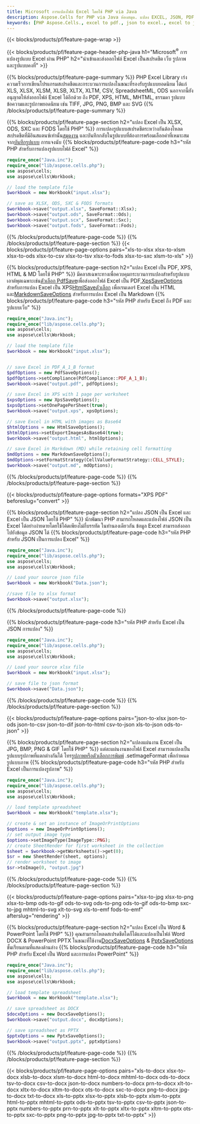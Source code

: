```yaml
---
title: Microsoft การแปลงไฟล์ Excel โดยใช้ PHP via Java
description: Aspose.Cells for PHP via Java ห้องสมุด. แปลง EXCEL, JSON, PDF, XML, HTML, TXT, TSV, CSV, SQL และรูปแบบอื่นๆ ด้วยโค้ด PHP เพียงไม่กี่บรรทัด
keywords: [PHP Aspose.Cells., excel to pdf., json to excel., excel to json., csv to json., json to html., xml to excel and Convert files between various formats in PHP]
---
```

{{< blocks/products/pf/feature-page-wrap >}}

{{< blocks/products/pf/feature-page-header-php-java h1="Microsoft<sup>&reg;</sup> การแปลงรูปแบบ Excel ผ่าน PHP" h2="นำเข้าและส่งออกไฟล์ Excel เป็นสเปรดชีต เว็บ รูปภาพ และรูปแบบคงที่" >}}

{{% blocks/products/pf/feature-page-summary %}}
PHP Excel Library เร่งความเร็วการเขียนโปรแกรมสเปรดชีตและกระบวนการแปลงในขณะที่รองรับรูปแบบยอดนิยม ได้แก่ XLS, XLSX, XLSM, XLSB, XLTX, XLTM, CSV, SpreadsheetML, ODS นอกจากนี้ยังอนุญาตให้ส่งออกไฟล์ Excel ได้อีกด้วย ถึง PDF, XPS, HTML, MHTML, ธรรมดา รูปแบบข้อความและรูปภาพยอดนิยม เช่น TIFF, JPG, PNG, BMP และ SVG
{{% /blocks/products/pf/feature-page-summary %}}

{{% blocks/products/pf/feature-page-section h2="แปลง Excel เป็น XLSX, ODS, SXC และ FODS โดยใช้ PHP" %}}
 การแปลงรูปแบบสเปรดชีตระหว่างกันต้องโหลดสเปรดชีตที่มีอินสแตนซ์เท่านั้น[สมุดงาน](https://reference.aspose.com/cells/php/aspose.cells/Workbook) และบันทึกกลับในรูปแบบที่ต้องการพร้อมเลือกค่าที่เหมาะสมจาก[บันทึกรูปแบบ](https://reference.aspose.com/cells/php/aspose.cells/SaveFormat) การแจงนับ
{{% blocks/products/pf/feature-page-code h3="รหัส PHP สำหรับการแปลงรูปแบบไฟล์ Excel" %}}

```php
require_once("Java.inc"); 
require_once("lib/aspose.cells.php"); 
use aspose\cells;
use aspose\cells\Workbook; 

// load the template file
$workbook = new Workbook("input.xlsx");

// save as XLSX, ODS, SXC & FODS formats
$workbook->save("output.xlsx", SaveFormat::Xlsx);
$workbook->save("output.ods", SaveFormat::Ods);
$workbook->save("output.scx", SaveFormat::Sxc);
$workbook->save("output.fods", SaveFormat::Fods);

```
{{% /blocks/products/pf/feature-page-code %}}
{{% /blocks/products/pf/feature-page-section %}}
{{< blocks/products/pf/feature-page-options pairs="xls-to-xlsx xlsx-to-xlsm xlsx-to-ods xlsx-to-csv xlsx-to-tsv xlsx-to-fods xlsx-to-sxc xlsm-to-xls" >}}


{{% blocks/products/pf/feature-page-section h2="แปลง Excel เป็น PDF, XPS, HTML & MD โดยใช้ PHP" %}}
 มีคลาสเฉพาะทางเพื่อควบคุมกระบวนการแปลงสำหรับรูปแบบเอาต์พุตเฉพาะเช่น[ตัวเลือก PdfSave](https://reference.aspose.com/cells/php/aspose.cells/PdfSaveOptions/)เพื่อส่งออกไฟล์ Excel เป็น PDF,[XpsSaveOptions](https://reference.aspose.com/cells/php/aspose.cells/XpsSaveOptions/) สำหรับการแปลง Excel เป็น XPS[HtmlSaveตัวเลือก](https://reference.aspose.com/cells/php/aspose.cells/HtmlSaveOptions/) เพื่อเรนเดอร์ Excel เป็น HTML และ[MarkdownSaveOptions](https://reference.aspose.com/cells/php/aspose.cells/MarkdownSaveOptions/) สำหรับการแปลง Excel เป็น Markdown
{{% blocks/products/pf/feature-page-code h3="รหัส PHP สำหรับ Excel ถึง PDF และรูปแบบเว็บ" %}}

```php
require_once("Java.inc"); 
require_once("lib/aspose.cells.php"); 
use aspose\cells;
use aspose\cells\Workbook; 

// load the template file
$workbook = new Workbook("input.xlsx");


// save Excel in PDF_A_1_B format
$pdfOptions = new PdfSaveOptions();
$pdfOptions->setCompliance(PdfCompliance::PDF_A_1_B);
$workbook->save("output.pdf", pdfOptions);

// save Excel in XPS with 1 page per worksheet
$xpsOptions = new XpsSaveOptions();
$xpsOptions->setOnePagePerSheet(true);
$workbook->save("output.xps", xpsOptions);

// save Excel in HTML with images as Base64
$htmlOptions = new HtmlSaveOptions();
$htmlOptions->setExportImagesAsBase64(true);
$workbook->save("output.html", htmlOptions);

// save Excel in Markdown (MD) while retaining cell formatting
$mdOptions = new MarkdownSaveOptions();
$mdOptions->setFormatStrategy(CellValueFormatStrategy::CELL_STYLE);
$workbook->save("output.md", mdOptions);
```
{{% /blocks/products/pf/feature-page-code %}}
{{% /blocks/products/pf/feature-page-section %}}

{{< blocks/products/pf/feature-page-options formats="XPS PDF" beforeslug="convert" >}}

{{% blocks/products/pf/feature-page-section h2="แปลง JSON เป็น Excel และ Excel เป็น JSON โดยใช้ PHP" %}}
นักพัฒนา PHP สามารถโหลดและแปลงไฟล์ JSON เป็น Excel ได้อย่างง่ายดายโดยใช้โค้ดเพียงไม่กี่บรรทัด ในทำนองเดียวกัน ข้อมูล Excel สามารถส่งออกไปยังข้อมูล JSON ได้
{{% blocks/products/pf/feature-page-code h3="รหัส PHP สำหรับ JSON เป็นการแปลง Excel" %}}

```php
require_once("Java.inc"); 
require_once("lib/aspose.cells.php"); 
use aspose\cells;
use aspose\cells\Workbook; 

// Load your source json file
$workbook = new Workbook("Data.json");

//save file to xlsx format
$workbook->save("output.xlsx");
```

{{% /blocks/products/pf/feature-page-code %}}

{{% blocks/products/pf/feature-page-code h3="รหัส PHP สำหรับ Excel เป็น JSON การแปลง" %}}

```php
require_once("Java.inc"); 
require_once("lib/aspose.cells.php"); 
use aspose\cells;
use aspose\cells\Workbook; 

// Load your source xlsx file
$workbook = new Workbook("input.xlsx");

// save file to json format
$workbook->save("Data.json");
```

{{% /blocks/products/pf/feature-page-code %}}
{{% /blocks/products/pf/feature-page-section %}}

{{< blocks/products/pf/feature-page-options pairs="json-to-xlsx json-to-ods json-to-csv json-to-dif json-to-html csv-to-json xls-to-json ods-to-json" >}}

{{% blocks/products/pf/feature-page-section h2="แปลงแผ่นงาน Excel เป็น JPG, BMP, PNG & GIF โดยใช้ PHP" %}}
 แต่ละแผ่นงานของไฟล์ Excel สามารถแปลงเป็นรูปแบบรูปภาพที่แตกต่างกันได้ โทร[รูปภาพหรือตัวเลือกการพิมพ์](https://reference.aspose.com/cells/php/aspose.cells/ImageOrPrintOptions/) .setImageFormat เพื่อกำหนดรูปแบบภาพ
{{% blocks/products/pf/feature-page-code h3="รหัส PHP สำหรับ Excel เป็นการแปลงรูปภาพ" %}}

```php
require_once("Java.inc"); 
require_once("lib/aspose.cells.php"); 
use aspose\cells;
use aspose\cells\Workbook; 

// load template spreadsheet
$workbook = new Workbook("template.xlsx");

// create & set an instance of ImageOrPrintOptions
$options = new ImageOrPrintOptions();
// set output image type
$options->setImageType(ImageType::PNG);
// create SheetRender for first worksheet in the collection
$sheet = $workbook->getWorksheets()->get(0);
$sr = new SheetRender(sheet, options);
// render worksheet to image
$sr->toImage(0, "output.jpg")
```
{{% /blocks/products/pf/feature-page-code %}}
{{% /blocks/products/pf/feature-page-section %}}

{{< blocks/products/pf/feature-page-options pairs="xlsx-to-jpg xlsx-to-png xlsx-to-bmp ods-to-gif ods-to-svg ods-to-png ods-to-gif ods-to-bmp sxc-to-jpg mhtml-to-svg xlt-to-svg xls-to-emf fods-to-emf" afterslug="rendering" >}}

{{% blocks/products/pf/feature-page-section h2="แปลง Excel เป็น Word & PowerPoint โดยใช้ PHP" %}}
คุณสามารถโหลดสเปรดชีตใดก็ได้และแปลงเป็นไฟล์ Word DOCX & PowerPoint PPTX ในขณะที่ใช้งาน[DocxSaveOptions](https://reference.aspose.com/cells/php/aspose.cells/DocxSaveOptions/) & [PptxSaveOptions](https://reference.aspose.com/cells/php/aspose.cells/PptxSaveOptions/) ชั้นเรียนตามที่แสดงด้านล่าง
{{% blocks/products/pf/feature-page-code h3="รหัส PHP สำหรับ Excel เป็น Word และการแปลง PowerPoint" %}}
```php
require_once("Java.inc"); 
require_once("lib/aspose.cells.php"); 
use aspose\cells;
use aspose\cells\Workbook; 

// load template spreadsheet
$workbook = new Workbook("template.xlsx");

// save spreadsheet as DOCX
$docxOptions = new DocxSaveOptions();
$workbook->save("output.docx", docxOptions);

// save spreadsheet as PPTX
$pptxOptions = new PptxSaveOptions();
$workbook->save("output.pptx", pptxOptions)
```
{{% /blocks/products/pf/feature-page-code %}}
{{% /blocks/products/pf/feature-page-section %}}

{{< blocks/products/pf/feature-page-options pairs="xls-to-docx xlsx-to-docx xlsb-to-docx xlsm-to-docx html-to-docx mhtml-to-docx ods-to-docx tsv-to-docx csv-to-docx json-to-docx numbers-to-docx prn-to-docx xlt-to-docx xltx-to-docx xltm-to-docx ots-to-docx sxc-to-docx png-to-docx jpg-to-docx txt-to-docx xls-to-pptx xlsx-to-pptx xlsb-to-pptx xlsm-to-pptx html-to-pptx mhtml-to-pptx ods-to-pptx tsv-to-pptx csv-to-pptx json-to-pptx numbers-to-pptx prn-to-pptx xlt-to-pptx xltx-to-pptx xltm-to-pptx ots-to-pptx sxc-to-pptx png-to-pptx jpg-to-pptx txt-to-pptx" >}}
